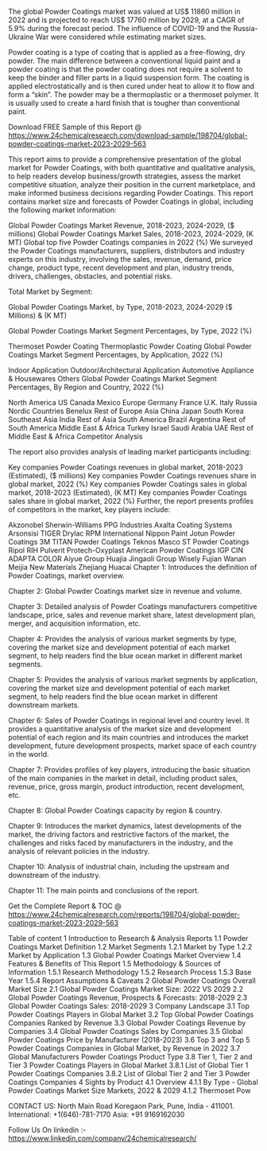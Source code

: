 The global Powder Coatings market was valued at US$ 11860 million in 2022 and is projected to reach US$ 17760 million by 2029, at a CAGR of 5.9% during the forecast period. The influence of COVID-19 and the Russia-Ukraine War were considered while estimating market sizes.

Powder coating is a type of coating that is applied as a free-flowing, dry powder. The main difference between a conventional liquid paint and a powder coating is that the powder coating does not require a solvent to keep the binder and filler parts in a liquid suspension form. The coating is applied electrostatically and is then cured under heat to allow it to flow and form a “skin”. The powder may be a thermoplastic or a thermoset polymer. It is usually used to create a hard finish that is tougher than conventional paint.

Download FREE Sample of this Report @ https://www.24chemicalresearch.com/download-sample/198704/global-powder-coatings-market-2023-2029-563

This report aims to provide a comprehensive presentation of the global market for Powder Coatings, with both quantitative and qualitative analysis, to help readers develop business/growth strategies, assess the market competitive situation, analyze their position in the current marketplace, and make informed business decisions regarding Powder Coatings. This report contains market size and forecasts of Powder Coatings in global, including the following market information:

Global Powder Coatings Market Revenue, 2018-2023, 2024-2029, ($ millions)
Global Powder Coatings Market Sales, 2018-2023, 2024-2029, (K MT)
Global top five Powder Coatings companies in 2022 (%)
We surveyed the Powder Coatings manufacturers, suppliers, distributors and industry experts on this industry, involving the sales, revenue, demand, price change, product type, recent development and plan, industry trends, drivers, challenges, obstacles, and potential risks.

Total Market by Segment:

Global Powder Coatings Market, by Type, 2018-2023, 2024-2029 ($ Millions) & (K MT)

Global Powder Coatings Market Segment Percentages, by Type, 2022 (%)

Thermoset Powder Coating
Thermoplastic Powder Coating
Global Powder Coatings Market Segment Percentages, by Application, 2022 (%)

Indoor Application
Outdoor/Architectural Application
Automotive
Appliance & Housewares
Others
Global Powder Coatings Market Segment Percentages, By Region and Country, 2022 (%)

North America
US
Canada
Mexico
Europe
Germany
France
U.K.
Italy
Russia
Nordic Countries
Benelux
Rest of Europe
Asia
China
Japan
South Korea
Southeast Asia
India
Rest of Asia
South America
Brazil
Argentina
Rest of South America
Middle East & Africa
Turkey
Israel
Saudi Arabia
UAE
Rest of Middle East & Africa
Competitor Analysis

The report also provides analysis of leading market participants including:

Key companies Powder Coatings revenues in global market, 2018-2023 (Estimated), ($ millions)
Key companies Powder Coatings revenues share in global market, 2022 (%)
Key companies Powder Coatings sales in global market, 2018-2023 (Estimated), (K MT)
Key companies Powder Coatings sales share in global market, 2022 (%)
Further, the report presents profiles of competitors in the market, key players include:

Akzonobel
Sherwin-Williams
PPG Industries
Axalta Coating Systems
Arsonsisi
TIGER Drylac
RPM International
Nippon Paint
Jotun Powder Coatings
3M
TITAN Powder Coatings
Teknos
Masco
ST Powder Coatings
Ripol
RIH
Pulverit
Protech-Oxyplast
American Powder Coatings
IGP
CIN
ADAPTA COLOR
Aiyue Group
Huajia
Jingaoli Group
Wisely
Fujian Wanan
Meijia New Materials
Zhejiang Huacai
Chapter 1: Introduces the definition of Powder Coatings, market overview.

Chapter 2: Global Powder Coatings market size in revenue and volume.

Chapter 3: Detailed analysis of Powder Coatings manufacturers competitive landscape, price, sales and revenue market share, latest development plan, merger, and acquisition information, etc.

Chapter 4: Provides the analysis of various market segments by type, covering the market size and development potential of each market segment, to help readers find the blue ocean market in different market segments.

Chapter 5: Provides the analysis of various market segments by application, covering the market size and development potential of each market segment, to help readers find the blue ocean market in different downstream markets.

Chapter 6: Sales of Powder Coatings in regional level and country level. It provides a quantitative analysis of the market size and development potential of each region and its main countries and introduces the market development, future development prospects, market space of each country in the world.

Chapter 7: Provides profiles of key players, introducing the basic situation of the main companies in the market in detail, including product sales, revenue, price, gross margin, product introduction, recent development, etc.

Chapter 8: Global Powder Coatings capacity by region & country.

Chapter 9: Introduces the market dynamics, latest developments of the market, the driving factors and restrictive factors of the market, the challenges and risks faced by manufacturers in the industry, and the analysis of relevant policies in the industry.

Chapter 10: Analysis of industrial chain, including the upstream and downstream of the industry.

Chapter 11: The main points and conclusions of the report.

Get the Complete Report & TOC @ https://www.24chemicalresearch.com/reports/198704/global-powder-coatings-market-2023-2029-563

Table of content
1 Introduction to Research & Analysis Reports
1.1 Powder Coatings Market Definition
1.2 Market Segments
1.2.1 Market by Type
1.2.2 Market by Application
1.3 Global Powder Coatings Market Overview
1.4 Features & Benefits of This Report
1.5 Methodology & Sources of Information
1.5.1 Research Methodology
1.5.2 Research Process
1.5.3 Base Year
1.5.4 Report Assumptions & Caveats
2 Global Powder Coatings Overall Market Size
2.1 Global Powder Coatings Market Size: 2022 VS 2029
2.2 Global Powder Coatings Revenue, Prospects & Forecasts: 2018-2029
2.3 Global Powder Coatings Sales: 2018-2029
3 Company Landscape
3.1 Top Powder Coatings Players in Global Market
3.2 Top Global Powder Coatings Companies Ranked by Revenue
3.3 Global Powder Coatings Revenue by Companies
3.4 Global Powder Coatings Sales by Companies
3.5 Global Powder Coatings Price by Manufacturer (2018-2023)
3.6 Top 3 and Top 5 Powder Coatings Companies in Global Market, by Revenue in 2022
3.7 Global Manufacturers Powder Coatings Product Type
3.8 Tier 1, Tier 2 and Tier 3 Powder Coatings Players in Global Market
3.8.1 List of Global Tier 1 Powder Coatings Companies
3.8.2 List of Global Tier 2 and Tier 3 Powder Coatings Companies
4 Sights by Product
4.1 Overview
4.1.1 By Type - Global Powder Coatings Market Size Markets, 2022 & 2029
4.1.2 Thermoset Pow

CONTACT US:
North Main Road Koregaon Park, Pune, India - 411001.
International: +1(646)-781-7170
Asia: +91 9169162030

Follow Us On linkedin :- https://www.linkedin.com/company/24chemicalresearch/
